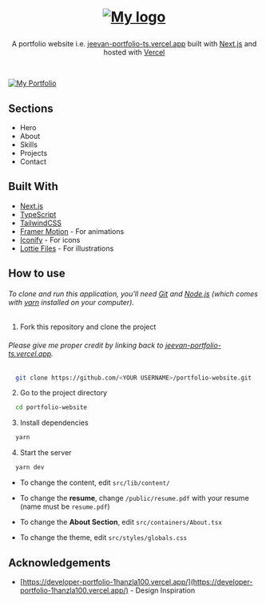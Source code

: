 <h1 align="center">

[![My logo](https://i.ibb.co/N9P8SVS/93836368586.png)](https://jeevan-portfolio-ts.vercel.app/)
</h1>
<p align="center">
  A portfolio website i.e. <a href="https://jeevan-portfolio-ts.vercel.app/" target="_blank">jeevan-portfolio-ts.vercel.app</a> built with <a href="https://nextjs.org/" target="_blank">Next.js</a> and hosted with <a href="https://vercel.com/" target="_blank">Vercel</a>
</p>



<br>

[![My Portfolio](https://iili.io/JpAE80P.png)](https://jeevan-portfolio-ts.vercel.app/)


## Sections

- Hero
- About
- Skills
- Projects
- Contact

## Built With

- [Next.js](https://nextjs.org/)
- [TypeScript](https://www.typescriptlang.org/)
- [TailwindCSS](https://tailwindcss.com/)
- [Framer Motion](https://www.framer.com/motion/) - For animations
- [Iconify](https://icon-sets.iconify.design/) - For icons
- [Lottie Files](https://lottiefiles.com/) - For illustrations

## How to use

###### To clone and run this application, you'll need [Git](https://git-scm.com) and [Node.js](https://nodejs.org/en/download/) (which comes with [yarn](https://yarnpkg.com) installed on your computer).

1. Fork this repository and clone the project

###### Please give me proper credit by linking back to [jeevan-portfolio-ts.vercel.app](https://jeevan-portfolio-ts.vercel.app/).

```bash
  git clone https://github.com/<YOUR USERNAME>/portfolio-website.git
```

2. Go to the project directory

```bash
  cd portfolio-website
```

3. Install dependencies

```bash
  yarn
```

4. Start the server

```bash
  yarn dev
```

- To change the content, edit `src/lib/content/`

- To change the **resume**, change `/public/resume.pdf` with your resume (name must be `resume.pdf`)

- To change the **About Section**, edit `src/containers/About.tsx`

- To change the theme, edit `src/styles/globals.css`


## Acknowledgements

- [https://developer-portfolio-1hanzla100.vercel.app/](https://developer-portfolio-1hanzla100.vercel.app/) - Design Inspiration

